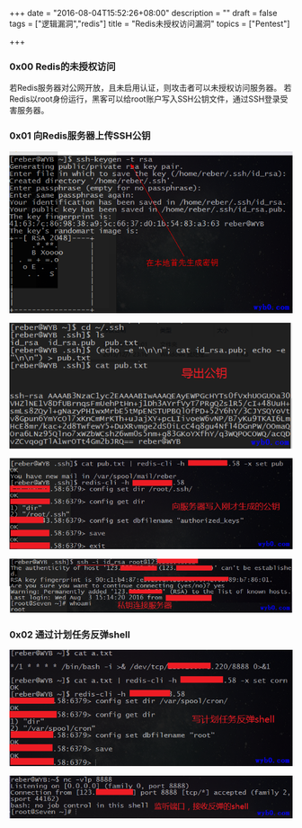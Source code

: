 +++
date = "2016-08-04T15:52:26+08:00"
description = ""
draft = false
tags = ["逻辑漏洞","redis"]
title = "Redis未授权访问漏洞"
topics = ["Pentest"]

+++

### 0x00 Redis的未授权访问
若Redis服务器对公网开放，且未启用认证，则攻击者可以未授权访问服务器。
若Redis以root身份运行，黑客可以给root账户写入SSH公钥文件，通过SSH登录受害服务器。

### 0x01 向Redis服务器上传SSH公钥
![本地生成SSH密钥对](/img/post/redis_unauthorized_access_create_keys.png)

![本地生成SSH密钥对](/img/post/redis_unauthorized_access_export_pubkey.png)

![将本地生成的公钥写到对方服务器上](/img/post/redis_unauthorized_access_write_pubkey.png)

![本地通过私钥登陆对方服务器](/img/post/redis_unauthorized_access_use_sshkey_login.png)

### 0x02 通过计划任务反弹shell
![通过Redis向对方服务器写计划任务反弹shell](/img/post/redis_unauthorized_access_write_cron.png)

![本地监听服务器反弹的那个端口](/img/post/redis_unauthorized_access_listen_port.png)
